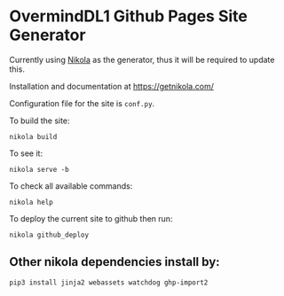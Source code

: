 # OvermindDL1 Github Pages Site Generator

Currently using [Nikola](https://getnikola.com/) as the generator, thus it will be required to update this.

Installation and documentation at https://getnikola.com/

Configuration file for the site is ``conf.py``.

To build the site:
```
nikola build
```

To see it:
```
nikola serve -b
```

To check all available commands:
```
nikola help
```

To deploy the current site to github then run:
```
nikola github_deploy
```


## Other nikola dependencies install by:
```bash
pip3 install jinja2 webassets watchdog ghp-import2
```
